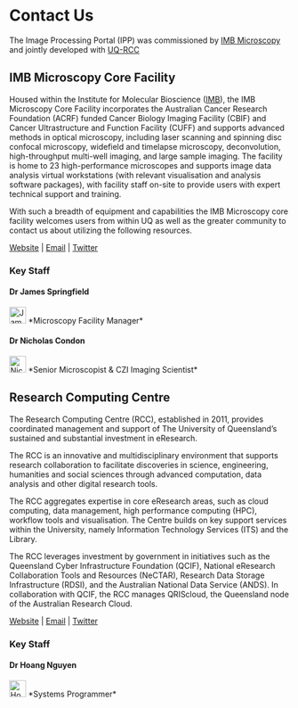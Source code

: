 # Contact UsThe Image Processing Portal (IPP) was commissioned by [IMB Microscopy](https://imb.uq.edu.au/microscopy) and jointly developed with [UQ-RCC](https://rcc.uq.edu.au)## IMB Microscopy Core FacilityHoused within the Institute for Molecular Bioscience ([IMB](https://imb.uq.edu.au)), the IMB Microscopy Core Facility incorporates the Australian Cancer Research Foundation (ACRF) funded Cancer Biology Imaging Facility (CBIF) and Cancer Ultrastructure and Function Facility (CUFF) and supports advanced methods in optical microscopy, including laser scanning and spinning disc confocal microscopy, widefield and timelapse microscopy,  deconvolution, high-throughput multi-well imaging, and large sample imaging.  The facility is home to 23 high-performance microscopes and supports image data analysis virtual workstations (with relevant visualisation and analysis software packages), with facility staff on-site to provide users with expert technical support and training.With such a breadth of equipment and capabilities the IMB Microscopy core facility welcomes users from within UQ as well as the greater community to contact us about utilizing the following resources.[Website](https://imb.uq.edu.au/microscopy)    |     [Email](mailto:microscopes@imb.uq.edu.au)     |     [Twitter](https://twitter.com/IMBmicroscopy)### Key Staff#### Dr James Springfield <img src="https://imb.uq.edu.au/sites/imb.uq.edu.au/files/styles/uq_core_small_portrait/public/ckfinder/images/staff_profile/james-springfield.jpg?itok=3diU_hP-" alt="James Springfield" width="30"/>*Microscopy Facility Manager*#### Dr Nicholas Condon <img src="https://imb.uq.edu.au/sites/imb.uq.edu.au/files/styles/uq_core_small_portrait/public/ckfinder/images/staff_profile/Nicholas-Condon-2021.jpg?itok=Ax3Hg6nv" alt="Nicholas Condon" width="30"/>*Senior Microscopist & CZI Imaging Scientist*## Research Computing CentreThe Research Computing Centre (RCC), established in 2011, provides coordinated management and support of The University of Queensland’s sustained and substantial investment in eResearch. The RCC is an innovative and multidisciplinary environment that supports research collaboration to facilitate discoveries in science, engineering, humanities and social sciences through advanced computation, data analysis and other digital research tools.The RCC aggregates expertise in core eResearch areas, such as cloud computing, data management, high performance computing (HPC), workflow tools and visualisation. The Centre builds on key support services within the University, namely Information Technology Services (ITS) and the Library. The RCC leverages investment by government in initiatives such as the Queensland Cyber Infrastructure Foundation (QCIF), National eResearch Collaboration Tools and Resources (NeCTAR), Research Data Storage Infrastructure (RDSI), and the Australian National Data Service (ANDS). In collaboration with QCIF, the RCC manages QRIScloud, the Queensland node of the Australian Research Cloud. [Website](https://rcc.uq.edu.au/)    |     [Email](mailto:rcc-support@uq.edu.au)     |     [Twitter](https://twitter.com/RCCUQ)### Key Staff#### Dr Hoang Nguyen <img src="https://rcc.uq.edu.au/system/storage/serve/3967/hoang_nguyen.jpg" alt="Hoang Nguyen" width="30"/>*Systems Programmer*
